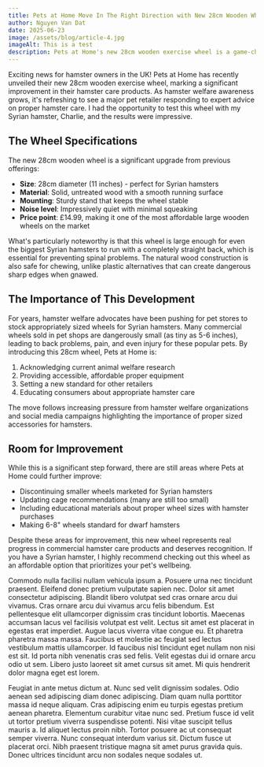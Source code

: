 ```yaml
---
title: Pets at Home Move In The Right Direction with New 28cm Wooden Wheel
author: Nguyen Van Dat
date: 2025-06-23
image: /assets/blog/article-4.jpg
imageAlt: This is a test
description: Pets at Home's new 28cm wooden exercise wheel is a game-changer for Syrian hamsters. See why this affordable, high-quality option is making waves in the hamster care community.
---
```


Exciting news for hamster owners in the UK! Pets at Home has recently unveiled their new 28cm wooden exercise wheel, marking a significant improvement in their hamster care products. As hamster welfare awareness grows, it's refreshing to see a major pet retailer responding to expert advice on proper hamster care. I had the opportunity to test this wheel with my Syrian hamster, Charlie, and the results were impressive.

## The Wheel Specifications

The new 28cm wooden wheel is a significant upgrade from previous offerings:

- **Size**: 28cm diameter (11 inches) - perfect for Syrian hamsters
- **Material**: Solid, untreated wood with a smooth running surface
- **Mounting**: Sturdy stand that keeps the wheel stable
- **Noise level**: Impressively quiet with minimal squeaking
- **Price point**: £14.99, making it one of the most affordable large wooden wheels on the market

What's particularly noteworthy is that this wheel is large enough for even the biggest Syrian hamsters to run with a completely straight back, which is essential for preventing spinal problems. The natural wood construction is also safe for chewing, unlike plastic alternatives that can create dangerous sharp edges when gnawed.

## The Importance of This Development

For years, hamster welfare advocates have been pushing for pet stores to stock appropriately sized wheels for Syrian hamsters. Many commercial wheels sold in pet shops are dangerously small (as tiny as 5-6 inches), leading to back problems, pain, and even injury for these popular pets. By introducing this 28cm wheel, Pets at Home is:

1. Acknowledging current animal welfare research
2. Providing accessible, affordable proper equipment
3. Setting a new standard for other retailers
4. Educating consumers about appropriate hamster care

The move follows increasing pressure from hamster welfare organizations and social media campaigns highlighting the importance of proper sized accessories for hamsters.

## Room for Improvement

While this is a significant step forward, there are still areas where Pets at Home could further improve:

- Discontinuing smaller wheels marketed for Syrian hamsters
- Updating cage recommendations (many are still too small)
- Including educational materials about proper wheel sizes with hamster purchases
- Making 6-8" wheels standard for dwarf hamsters

Despite these areas for improvement, this new wheel represents real progress in commercial hamster care products and deserves recognition. If you have a Syrian hamster, I highly recommend checking out this wheel as an affordable option that prioritizes your pet's wellbeing.

Commodo nulla facilisi nullam vehicula ipsum a. Posuere urna nec tincidunt praesent. Eleifend donec pretium vulputate sapien nec. Dolor sit amet consectetur adipiscing. Blandit libero volutpat sed cras ornare arcu dui vivamus. Cras ornare arcu dui vivamus arcu felis bibendum. Est pellentesque elit ullamcorper dignissim cras tincidunt lobortis. Maecenas accumsan lacus vel facilisis volutpat est velit. Lectus sit amet est placerat in egestas erat imperdiet. Augue lacus viverra vitae congue eu. Et pharetra pharetra massa massa. Faucibus et molestie ac feugiat sed lectus vestibulum mattis ullamcorper. Id faucibus nisl tincidunt eget nullam non nisi est sit. Id porta nibh venenatis cras sed felis. Velit egestas dui id ornare arcu odio ut sem. Libero justo laoreet sit amet cursus sit amet. Mi quis hendrerit dolor magna eget est lorem.

Feugiat in ante metus dictum at. Nunc sed velit dignissim sodales. Odio aenean sed adipiscing diam donec adipiscing. Diam quam nulla porttitor massa id neque aliquam. Cras adipiscing enim eu turpis egestas pretium aenean pharetra. Elementum curabitur vitae nunc sed. Pretium fusce id velit ut tortor pretium viverra suspendisse potenti. Nisi vitae suscipit tellus mauris a. Id aliquet lectus proin nibh. Tortor posuere ac ut consequat semper viverra. Nunc consequat interdum varius sit. Dictum fusce ut placerat orci. Nibh praesent tristique magna sit amet purus gravida quis. Donec ultrices tincidunt arcu non sodales neque sodales ut.